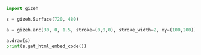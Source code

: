 ```python {cmd output=html}
import gizeh

s = gizeh.Surface(720, 480)

a = gizeh.arc(30, 0, 1.5, stroke=(0,0,0), stroke_width=2, xy=(100,200))

a.draw(s)
print(s.get_html_embed_code())
```
